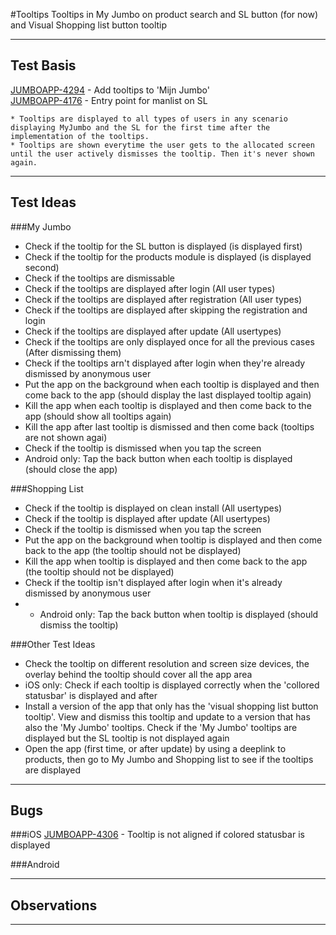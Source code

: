 #Tooltips
Tooltips in My Jumbo on product search and SL button (for now) and Visual Shopping list button tooltip

***

## Test Basis
[JUMBOAPP-4294](https://icemobile.atlassian.net/browse/JUMBOAPP-4294) - Add tooltips to 'Mijn Jumbo'<br>
[JUMBOAPP-4176](https://icemobile.atlassian.net/browse/JUMBOAPP-4176) - Entry point for manlist on SL


	* Tooltips are displayed to all types of users in any scenario displaying MyJumbo and the SL for the first time after the implementation of the tooltips.
	* Tooltips are shown everytime the user gets to the allocated screen until the user actively dismisses the tooltip. Then it's never shown again. 
  
***

## Test Ideas
###My Jumbo
* Check if the tooltip for the SL button is displayed (is displayed first)
* Check if the tooltip for the products module is displayed (is displayed second)
* Check if the tooltips are dismissable
* Check if the tooltips are displayed after login (All user types)
* Check if the tooltips are displayed after registration (All user types)
* Check if the tooltips are displayed after skipping the registration and login
* Check if the tooltips are displayed after update (All usertypes)
* Check if the tooltips are only displayed once for all the previous cases (After dismissing them)
* Check if the tooltips arn't displayed after login when they're already dismissed by anonymous user
* Put the app on the background when each tooltip is displayed and then come back to the app (should display the last displayed tooltip again)
* Kill the app when each tooltip is displayed and then come back to the app (should show all tooltips again)
* Kill the app after last tooltip is dismissed and then come back (tooltips are not shown agai)
* Check if the tooltip is dismissed when you tap the screen
* Android only: Tap the back button when each tooltip is displayed (should close the app)
 

###Shopping List

* Check if the tooltip is displayed on clean install (All usertypes)
* Check if the tooltip is displayed after update (All usertypes)
* Check if the tooltip is dismissed when you tap the screen
* Put the app on the background when tooltip is displayed and then come back to the app (the tooltip should not be displayed)
* Kill the app when tooltip is displayed and then come back to the app (the tooltip should not be displayed)
* Check if the tooltip isn't displayed after login when it's already dismissed by anonymous user
* * Android only: Tap the back button when tooltip is displayed (should dismiss the tooltip)



###Other Test Ideas
* Check the tooltip on different resolution and screen size devices, the overlay behind the tooltip should cover all the app area
* iOS only: Check if each tooltip is displayed correctly when the 'collored statusbar' is displayed and after  
* Install a version of the app that only has the 'visual shopping list button tooltip'. View and dismiss this tooltip and update to a version that has also the 'My Jumbo' tooltips. Check if the 'My Jumbo' tooltips are displayed but the SL tooltip is not displayed again
* Open the app (first time, or after update) by using a deeplink to products, then go to My Jumbo and Shopping list to see if the tooltips are displayed  

***

## Bugs
###iOS
[JUMBOAPP-4306](https://icemobile.atlassian.net/browse/JUMBOAPP-4306) - Tooltip is not aligned if colored statusbar is displayed

###Android

***

## Observations


***
